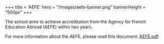 +++
title = 'AEFE'
hero = "/images/aefe-banner.png"
bannerHeight = "500px"
+++

The school aims to achieve accreditation from the Agency for French Education Abroad (AEFE) within two years.

For more information about the AEFE, please read this document: [AEFE.pdf](https://ecole-francaise.nz/aefe.pdf).
